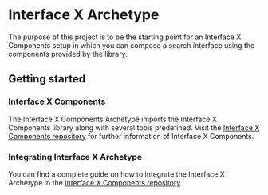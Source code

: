 # Interface X Archetype

The purpose of this project is to be the starting point for an Interface X Components setup in which
you can compose a search interface using the components provided by the library.

## Getting started

### Interface X Components

The Interface X Components Archetype imports the Interface X Components library along with several
tools predefined. Visit the
[Interface X Components repository](https://github.com/empathyco/x/tree/main/packages/x-components#readme)
for further information of Interface X Components.

### Integrating Interface X Archetype

You can find a complete guide on how to integrate the Interface X Archetype in the
[Interface X Components repository](https://github.com/empathyco/x/blob/main/packages/x-components/static-docs/build-search-ui/web-archetype-integration-guide.md)
